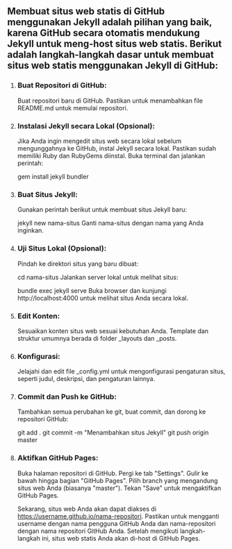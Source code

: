 ## Membuat situs web statis di GitHub menggunakan Jekyll adalah pilihan yang baik, karena GitHub secara otomatis mendukung Jekyll untuk meng-host situs web statis. Berikut adalah langkah-langkah dasar untuk membuat situs web statis menggunakan Jekyll di GitHub:

1. ### Buat Repositori di GitHub:

   Buat repositori baru di GitHub.
   Pastikan untuk menambahkan file README.md untuk memulai repositori.
2. ### Instalasi Jekyll secara Lokal (Opsional):

   Jika Anda ingin mengedit situs web secara lokal sebelum mengunggahnya ke GitHub, instal Jekyll secara lokal. Pastikan sudah memiliki Ruby dan RubyGems diinstal.
   Buka terminal dan jalankan perintah:
   
   gem install jekyll bundler
3. ### Buat Situs Jekyll:

   Gunakan perintah berikut untuk membuat situs Jekyll baru:

   jekyll new nama-situs
   Ganti nama-situs dengan nama yang Anda inginkan.
4. ### Uji Situs Lokal (Opsional):

   Pindah ke direktori situs yang baru dibuat:

   cd nama-situs
   Jalankan server lokal untuk melihat situs:

   bundle exec jekyll serve
   Buka browser dan kunjungi http://localhost:4000 untuk melihat situs Anda secara lokal.
5. ### Edit Konten:

   Sesuaikan konten situs web sesuai kebutuhan Anda. Template dan struktur umumnya berada di folder _layouts dan _posts.
6. ### Konfigurasi:

   Jelajahi dan edit file _config.yml untuk mengonfigurasi pengaturan situs, seperti judul, deskripsi, dan pengaturan lainnya.
  
7. ### Commit dan Push ke GitHub:

   Tambahkan semua perubahan ke git, buat commit, dan dorong ke repositori GitHub:

   git add .
   git commit -m "Menambahkan situs Jekyll"
   git push origin master
  
8. ### Aktifkan GitHub Pages:

   Buka halaman repositori di GitHub.
   Pergi ke tab "Settings".
   Gulir ke bawah hingga bagian "GitHub Pages".
   Pilih branch yang mengandung situs web Anda (biasanya "master").
   Tekan "Save" untuk mengaktifkan GitHub Pages.

   
   Sekarang, situs web Anda akan dapat diakses di https://username.github.io/nama-repositori. Pastikan untuk mengganti username dengan nama pengguna GitHub Anda dan nama-repositori dengan nama       repositori GitHub Anda. Setelah mengikuti langkah-langkah ini, situs web statis Anda akan di-host di GitHub Pages.
